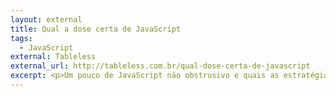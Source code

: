 ```yaml
---
layout: external
title: Qual a dose certa de JavaScript
tags:
  - JavaScript
external: Tableless
external_url: http://tableless.com.br/qual-dose-certa-de-javascript
excerpt: <p>Um pouco de JavaScript não obstrusivo e quais as estratégias para garantir uma boa performance e acessibilidade em aplicações ricas.</p>
---
```

